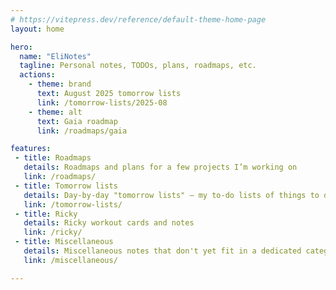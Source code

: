 ```yaml
---
# https://vitepress.dev/reference/default-theme-home-page
layout: home

hero:
  name: "EliNotes"
  tagline: Personal notes, TODOs, plans, roadmaps, etc.
  actions:
    - theme: brand
      text: August 2025 tomorrow lists
      link: /tomorrow-lists/2025-08
    - theme: alt
      text: Gaia roadmap
      link: /roadmaps/gaia

features:
 - title: Roadmaps
   details: Roadmaps and plans for a few projects I’m working on
   link: /roadmaps/
 - title: Tomorrow lists
   details: Day-by-day "tomorrow lists" — my to-do lists of things to do for the next day
   link: /tomorrow-lists/
 - title: Ricky
   details: Ricky workout cards and notes
   link: /ricky/
 - title: Miscellaneous
   details: Miscellaneous notes that don't yet fit in a dedicated category
   link: /miscellaneous/

---
```

